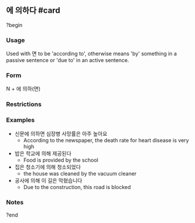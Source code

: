 ## 에 의하다 #card
?begin
### Usage
Used  with 면 to be 'according to', otherwise means 'by' something in a passive sentence or 'due to' in an active sentence.
### Form
N + 에 의하(면)
### Restrictions
### Examples
- 신문에 의하면 심장병 사망률은 아주 높아요
	- According to the newspaper, the death rate for heart disease is very high
- 밥은 학교에 의해 제공된다
	- Food is provided by the school
- 집은 청소기에 의해 청소되었다
	- the house was cleaned by the vacuum cleaner
- 공사에 의해 이 길은 막혔습니다
	- Due to the construction, this road is blocked
### Notes
?end
